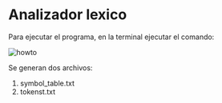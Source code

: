 # Analizador lexico
Para ejecutar el programa, en la terminal ejecutar el comando:

![howto](https://user-images.githubusercontent.com/28664204/48042149-f7baaf00-e145-11e8-933b-753724e05dad.png)


Se generan dos archivos:

1. symbol_table.txt
2. tokenst.txt
